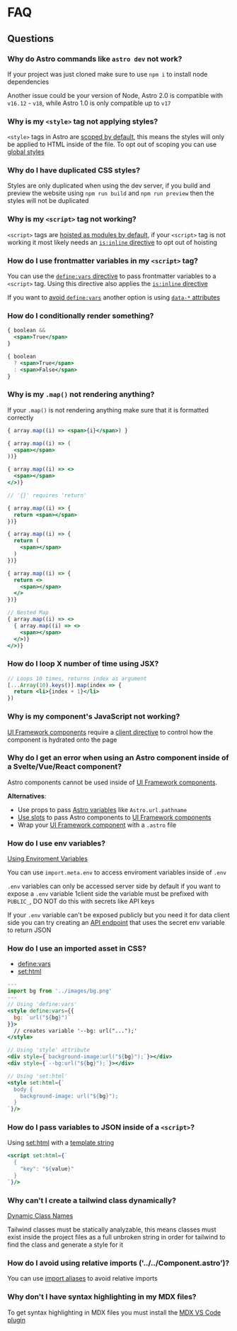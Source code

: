 # FAQ

## Questions

### Why do Astro commands like `astro dev` not work?

If your project was just cloned make sure to use `npm i` to install node dependencies

Another issue could be your version of Node, Astro 2.0 is compatible with `v16.12` - `v18`,  while Astro 1.0 is only compatible up to `v17`

### Why is my `<style>` tag not applying styles?

`<style>` tags in Astro are [scoped by default](https://docs.astro.build/en/guides/styling/#scoped-styles), this means the styles will only be applied to HTML inside of the file. To opt out of scoping you can use [global styles](https://docs.astro.build/en/guides/styling/#global-styles)

### Why do I have duplicated CSS styles?

Styles are only duplicated when using the dev server, if you build and preview the website using `npm run build` and `npm run preview` then the styles will not be duplicated

### Why is my `<script>` tag not working?

`<script>` tags are [hoisted as modules by default](https://docs.astro.build/en/guides/client-side-scripts/#script-bundling), if your `<script>` tag is not working it most likely needs an [`is:inline` directive](https://docs.astro.build/en/reference/directives-reference/#isinline) to opt out of hoisting

### How do I use frontmatter variables in my `<script>` tag?

You can use the [`define:vars` directive](https://docs.astro.build/en/reference/directives-reference/#definevars) to pass frontmatter variables to a `<script>` tag. Using this directive also applies the [`is:inline` directive](https://docs.astro.build/en/reference/directives-reference/#isinline)

If you want to [avoid `define:vars`](https://docs.astro.build/en/guides/client-side-scripts/#pass-frontmatter-variables-to-scripts) another option is using [`data-*` attributes](https://developer.mozilla.org/en-US/docs/Learn/HTML/Howto/Use_data_attributes) 

### How do I conditionally render something?

```jsx
{ boolean && 
  <span>True</span>
}
```

```jsx
{ boolean
  ? <span>True</span>
  : <span>False</span>
}
```

### Why is my `.map()` not rendering anything?

If your `.map()` is not rendering anything make sure that it is formatted correctly

```jsx
{ array.map((i) => <span>{i}</span>) }

{ array.map((i) => (
  <span></span>
))}

{ array.map((i) => <>
  <span></span>
</>)}

// '{}' requires 'return'

{ array.map((i) => {
  return <span></span>
})}

{ array.map((i) => {
  return (
    <span></span>
  )
})}

{ array.map((i) => {
  return <>
    <span></span>
  </>
})}

// Nested Map
{ array.map((i) => <>
  { array.map((i) => <>
    <span></span>
  </>)}
</>)}
```

### How do I loop X number of time using JSX?

```jsx
// Loops 10 times, returns index as argument
[...Array(10).keys()].map(index => {
  return <li>{index + 1}</li>
})
```

### Why is my component's JavaScript not working?

[UI Framework components](https://docs.astro.build/en/core-concepts/framework-components/) require a [client directive](https://docs.astro.build/en/reference/directives-reference/#client-directives) to control how the component is hydrated onto the page

### Why do I get an error when using an Astro component inside of a Svelte/Vue/React component?

Astro components cannot be used inside of [UI Framework components](https://docs.astro.build/en/core-concepts/framework-components/).

**Alternatives**:

- Use props to pass [Astro variables](https://docs.astro.build/en/reference/api-reference/#astro-global) like `Astro.url.pathname`
- [Use slots](https://docs.astro.build/en/core-concepts/astro-components/#slots) to pass Astro components to [UI Framework components](https://docs.astro.build/en/core-concepts/framework-components/)
- Wrap your [UI Framework component](https://docs.astro.build/en/core-concepts/framework-components/) with a `.astro` file

### How do I use env variables?

[Using Enviroment Variables](https://docs.astro.build/en/guides/environment-variables/#getting-environment-variables)

You can use `import.meta.env` to access enviroment variables inside of `.env`

`.env` variables can only be accessed server side by default if you want to expose a `.env` variable 1client side the variable must be prefixed with `PUBLIC_`, DO NOT do this with secrets like API keys

If your `.env` variable can't be exposed publicly but you need it for data client side you can try creating an [API endpoint](https://docs.astro.build/en/core-concepts/endpoints) that uses the secret env variable to return JSON

### How do I use an imported asset in CSS?

- [define:vars](https://docs.astro.build/en/reference/directives-reference/#definevars)
- [set:html](https://docs.astro.build/en/reference/directives-reference/#sethtml)

```jsx
---
import bg from '../images/bg.png'
---
// Using 'define:vars'
<style define:vars={{
  bg: `url("${bg}")` 
}}>
  // creates variable '--bg: url("...");'
</style>

// Using 'style' attribute
<div style={`background-image:url("${bg}");`}></div>
<div style={`--bg:url("${bg}");`}></div>

// Using 'set:html'
<style set:html={`
  body {
    background-image: url("${bg}");
  }
`}/>
```

### How do I pass variables to JSON inside of a `<script>`?

Using [set:html](https://docs.astro.build/en/reference/directives-reference/#sethtml) with a [template string](https://developer.mozilla.org/en-US/docs/Web/JavaScript/Reference/Template_literals)

```jsx
<script set:html={`
  {
    "key": "${value}"
  }
`}/>
```

### Why can't I create a tailwind class dynamically?

[Dynamic Class Names](https://tailwindcss.com/docs/content-configuration#dynamic-class-names)

Tailwind classes must be statically analyzable, this means classes must exist inside the project files as a full unbroken string in order for tailwind to find the class and generate a style for it

### How do I avoid using relative imports ('../../Component.astro')?

You can use [import aliases](https://docs.astro.build/en/guides/typescript/#import-aliases) to avoid relative imports

### Why don't I have syntax highlighting in my MDX files?

To get syntax highlighting in MDX files you must install the [MDX VS Code plugin](https://marketplace.visualstudio.com/items?itemName=unifiedjs.vscode-mdx)
